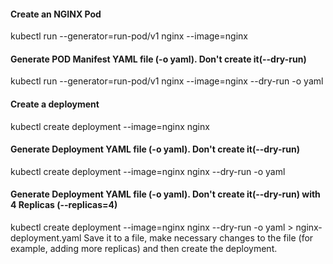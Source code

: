 #### Create an NGINX Pod
kubectl run --generator=run-pod/v1 nginx --image=nginx

#### Generate POD Manifest YAML file (-o yaml). Don't create it(--dry-run)
kubectl run --generator=run-pod/v1 nginx --image=nginx --dry-run -o yaml

#### Create a deployment
kubectl create deployment --image=nginx nginx

#### Generate Deployment YAML file (-o yaml). Don't create it(--dry-run)
kubectl create deployment --image=nginx nginx --dry-run -o yaml

#### Generate Deployment YAML file (-o yaml). Don't create it(--dry-run) with 4 Replicas (--replicas=4)
kubectl create deployment --image=nginx nginx --dry-run -o yaml > nginx-deployment.yaml
Save it to a file, make necessary changes to the file (for example, adding more replicas) and then create the deployment.